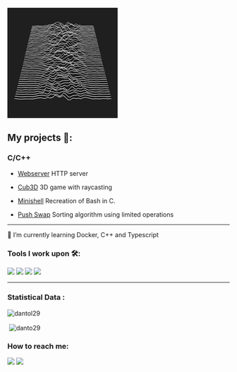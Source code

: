 ![](https://github.com/dantol29/born2beroot/blob/main/joy.gif)

## My projects 💼: 
### C/C++
* [Webserver](https://github.com/dantol29/webserver) HTTP server

* [Cub3D](https://github.com/42Alena/CUB3D) 3D game with raycasting

* [Minishell](https://github.com/dantol29/minishell) Recreation of Bash in C.
  
* [Push Swap](https://github.com/dantol29/push_swap) Sorting algorithm using limited operations
 
<hr>

🌱 I’m currently learning Docker, C++ and Typescript

### Tools I work upon 🛠: 

<img src="https://img.shields.io/badge/c++%20-%2300599C.svg?&style=for-the-badge&logo=c%2B%2B&logoColor=white">  <img src="https://img.shields.io/badge/c%20-%2300599C.svg?&style=for-the-badge&logo=c%2B%2B&logoColor=white">   <img src="https://img.shields.io/badge/python%20-%2314354C.svg?&style=for-the-badge&logo=python&logoColor=white">   <img src = "https://img.shields.io/badge/unix-%2300599C.svg?&style=for-the-badge&logo=unix%2B%2B&logoColor=white">
<hr>

<h3>Statistical Data :</h3>
<p><img align="center"
    src="https://github-readme-stats.vercel.app/api/top-langs?username=dantol29&show_icons=true&locale=en&bg_color=0d1117&text_color=ffffff&layout=compact"
    alt="dantol29" 
    bg_color=#808080/></p>

<p>&nbsp;<img align="center" src="https://github-readme-stats.vercel.app/api?username=dantol29&show_icons=true&locale=en&bg_color=0d1117&text_color=ffffff&repo=convoychat"
    alt="danto29" /></p>
    
### How to reach me:

<img src="https://img.shields.io/badge/dantol29@gmail.com-%23D14836.svg?&style=for-the-badge&logo=gmail&logoColor=white" href="dantol29@gmail.com">   <a  href="https://www.instagram.com/dantol29/"><img src="https://img.shields.io/badge/@dantol29-%23E4405F.svg?&style=for-the-badge&logo=instagram&logoColor=white"></a>   <a href="https://www.linkedin.com/in/sharannyobasu/"> 

